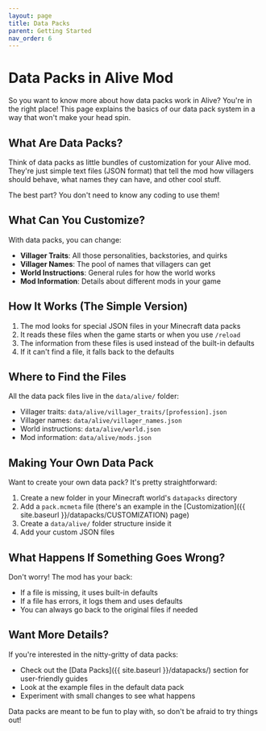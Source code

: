 ```yaml
---
layout: page
title: Data Packs
parent: Getting Started
nav_order: 6
---
```


# Data Packs in Alive Mod

So you want to know more about how data packs work in Alive? You're in the right place! This page explains the basics of our data pack system in a way that won't make your head spin.

## What Are Data Packs?

Think of data packs as little bundles of customization for your Alive mod. They're just simple text files (JSON format) that tell the mod how villagers should behave, what names they can have, and other cool stuff.

The best part? You don't need to know any coding to use them!

## What Can You Customize?

With data packs, you can change:

- **Villager Traits**: All those personalities, backstories, and quirks
- **Villager Names**: The pool of names that villagers can get
- **World Instructions**: General rules for how the world works
- **Mod Information**: Details about different mods in your game

## How It Works (The Simple Version)

1. The mod looks for special JSON files in your Minecraft data packs
2. It reads these files when the game starts or when you use `/reload`
3. The information from these files is used instead of the built-in defaults
4. If it can't find a file, it falls back to the defaults

## Where to Find the Files

All the data pack files live in the `data/alive/` folder:

- Villager traits: `data/alive/villager_traits/[profession].json`
- Villager names: `data/alive/villager_names.json`
- World instructions: `data/alive/world.json`
- Mod information: `data/alive/mods.json`

## Making Your Own Data Pack

Want to create your own data pack? It's pretty straightforward:

1. Create a new folder in your Minecraft world's `datapacks` directory
2. Add a `pack.mcmeta` file (there's an example in the [Customization]({{ site.baseurl }}/datapacks/CUSTOMIZATION) page)
3. Create a `data/alive/` folder structure inside it
4. Add your custom JSON files

## What Happens If Something Goes Wrong?

Don't worry! The mod has your back:

- If a file is missing, it uses built-in defaults
- If a file has errors, it logs them and uses defaults
- You can always go back to the original files if needed

## Want More Details?

If you're interested in the nitty-gritty of data packs:

- Check out the [Data Packs]({{ site.baseurl }}/datapacks/) section for user-friendly guides
- Look at the example files in the default data pack
- Experiment with small changes to see what happens

Data packs are meant to be fun to play with, so don't be afraid to try things out!
